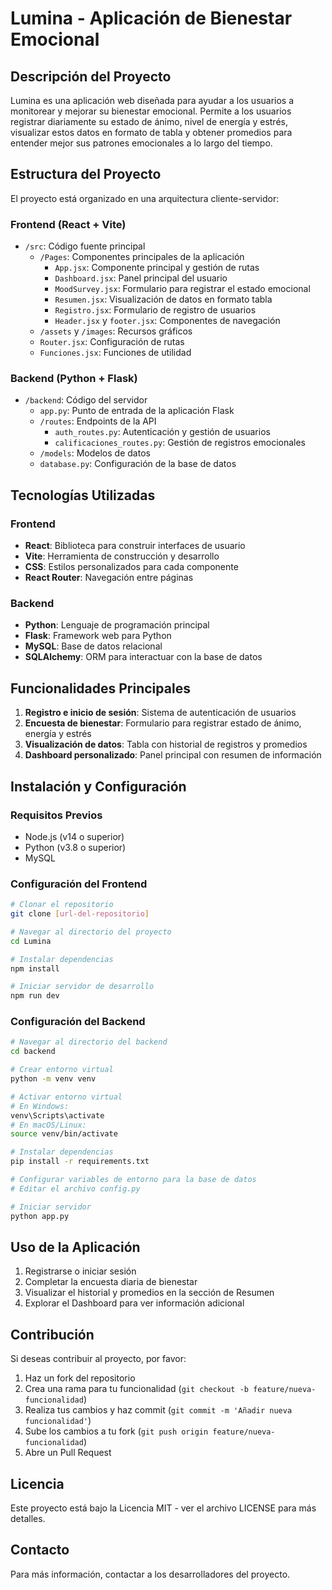 # Lumina - Aplicación de Bienestar Emocional

## Descripción del Proyecto
Lumina es una aplicación web diseñada para ayudar a los usuarios a monitorear y mejorar su bienestar emocional. Permite a los usuarios registrar diariamente su estado de ánimo, nivel de energía y estrés, visualizar estos datos en formato de tabla y obtener promedios para entender mejor sus patrones emocionales a lo largo del tiempo.

## Estructura del Proyecto
El proyecto está organizado en una arquitectura cliente-servidor:

### Frontend (React + Vite)
- `/src`: Código fuente principal
  - `/Pages`: Componentes principales de la aplicación
    - `App.jsx`: Componente principal y gestión de rutas
    - `Dashboard.jsx`: Panel principal del usuario
    - `MoodSurvey.jsx`: Formulario para registrar el estado emocional
    - `Resumen.jsx`: Visualización de datos en formato tabla
    - `Registro.jsx`: Formulario de registro de usuarios
    - `Header.jsx` y `footer.jsx`: Componentes de navegación
  - `/assets` y `/images`: Recursos gráficos
  - `Router.jsx`: Configuración de rutas
  - `Funciones.jsx`: Funciones de utilidad

### Backend (Python + Flask)
- `/backend`: Código del servidor
  - `app.py`: Punto de entrada de la aplicación Flask
  - `/routes`: Endpoints de la API
    - `auth_routes.py`: Autenticación y gestión de usuarios
    - `calificaciones_routes.py`: Gestión de registros emocionales
  - `/models`: Modelos de datos
  - `database.py`: Configuración de la base de datos

## Tecnologías Utilizadas

### Frontend
- **React**: Biblioteca para construir interfaces de usuario
- **Vite**: Herramienta de construcción y desarrollo
- **CSS**: Estilos personalizados para cada componente
- **React Router**: Navegación entre páginas

### Backend
- **Python**: Lenguaje de programación principal
- **Flask**: Framework web para Python
- **MySQL**: Base de datos relacional
- **SQLAlchemy**: ORM para interactuar con la base de datos

## Funcionalidades Principales
1. **Registro e inicio de sesión**: Sistema de autenticación de usuarios
2. **Encuesta de bienestar**: Formulario para registrar estado de ánimo, energía y estrés
3. **Visualización de datos**: Tabla con historial de registros y promedios
4. **Dashboard personalizado**: Panel principal con resumen de información

## Instalación y Configuración

### Requisitos Previos
- Node.js (v14 o superior)
- Python (v3.8 o superior)
- MySQL

### Configuración del Frontend
```bash
# Clonar el repositorio
git clone [url-del-repositorio]

# Navegar al directorio del proyecto
cd Lumina

# Instalar dependencias
npm install

# Iniciar servidor de desarrollo
npm run dev
```

### Configuración del Backend
```bash
# Navegar al directorio del backend
cd backend

# Crear entorno virtual
python -m venv venv

# Activar entorno virtual
# En Windows:
venv\Scripts\activate
# En macOS/Linux:
source venv/bin/activate

# Instalar dependencias
pip install -r requirements.txt

# Configurar variables de entorno para la base de datos
# Editar el archivo config.py

# Iniciar servidor
python app.py
```

## Uso de la Aplicación
1. Registrarse o iniciar sesión
2. Completar la encuesta diaria de bienestar
3. Visualizar el historial y promedios en la sección de Resumen
4. Explorar el Dashboard para ver información adicional

## Contribución
Si deseas contribuir al proyecto, por favor:
1. Haz un fork del repositorio
2. Crea una rama para tu funcionalidad (`git checkout -b feature/nueva-funcionalidad`)
3. Realiza tus cambios y haz commit (`git commit -m 'Añadir nueva funcionalidad'`)
4. Sube los cambios a tu fork (`git push origin feature/nueva-funcionalidad`)
5. Abre un Pull Request

## Licencia
Este proyecto está bajo la Licencia MIT - ver el archivo LICENSE para más detalles.

## Contacto
Para más información, contactar a los desarrolladores del proyecto.